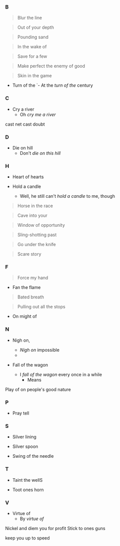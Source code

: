 ### B

> Blur the line

> Out of your depth

> Pounding sand

> In the wake of

> Save for a few

> Make perfect the enemy of good

> Skin in the game

- Turn of the
`- At the _turn of the_ century


### C

- Cry a river
    - Oh _cry me a river_

cast net cast doubt

### D

- Die on hill
    - Don't _die on this hill_

### H

- Heart of hearts

- Hold a candle
    - Well, he still can't _hold a candle_ to me, though

> Horse in the race

> Cave into your

> Window of opportunity

> Sling-shotting past

> Go under the knife

> Scare story

### F

> Force my hand

- Fan the flame

> Bated breath

<!-- Fashionably late-->

> Pulling out all the stops

- On might of

### N

- Nigh on,
    - _Nigh on_ impossible
    - 

- Fall of the wagon
    - I _fall of the wagon_ every once in a while
        - Means

Play of on people's good nature

### P

- Pray tell

### S

- Silver lining

- Silver spoon

- Swing of the needle

### T

- Taint the wellS

- Toot ones horn


### V

- Virtue of
    - By _virtue of_


Nickel and diem you for profit
Stick to ones guns

keep you up to speed
